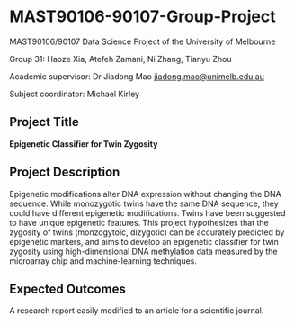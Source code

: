 # MAST90106-90107-Group-Project
MAST90106/90107 Data Science Project of the University of Melbourne

Group 31: Haoze Xia, Atefeh Zamani, Ni Zhang, Tianyu Zhou

Academic supervisor: Dr Jiadong Mao <jiadong.mao@unimelb.edu.au>

Subject coordinator: Michael Kirley

## Project Title
**Epigenetic Classifier for Twin Zygosity**

## Project Description
Epigenetic modifications alter DNA expression without changing the DNA sequence. While monozygotic twins have the same DNA sequence, they could have different epigenetic modifications. Twins have been suggested to have unique epigenetic features. This project hypothesizes that the zygosity of twins (monzogytoic, dizygotic) can be accurately predicted by epigenetic markers, and aims to develop an epigenetic classifier for twin zygosity using high-dimensional DNA methylation data measured by the microarray chip and machine-learning techniques.

## Expected Outcomes
A research report easily modified to an article for a scientific journal.
